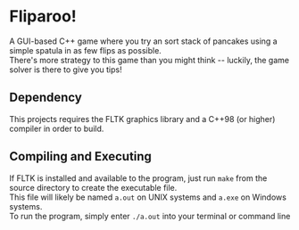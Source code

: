 # Fliparoo!
A GUI-based C++ game where you try an sort stack of pancakes using a simple spatula in as few flips as possible.\
There's more strategy to this game than you might think -- luckily, the game solver is there to give you tips!

## Dependency
This projects requires the FLTK graphics library and a C++98 (or higher) compiler in order to build.

## Compiling and Executing
If FLTK is installed and available to the program, just run `make` from the source directory to create the executable file.\
This file will likely be named `a.out` on UNIX systems and `a.exe` on Windows systems.\
To run the program, simply enter `./a.out` into your terminal or command line
